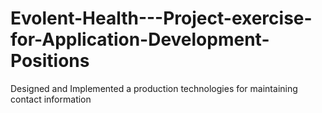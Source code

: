 # Evolent-Health---Project-exercise-for-Application-Development-Positions
Designed and Implemented a production technologies for maintaining contact information
